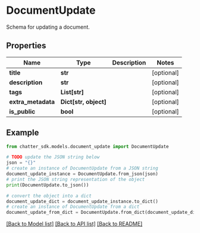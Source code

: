 # DocumentUpdate

Schema for updating a document.

## Properties

Name | Type | Description | Notes
------------ | ------------- | ------------- | -------------
**title** | **str** |  | [optional] 
**description** | **str** |  | [optional] 
**tags** | **List[str]** |  | [optional] 
**extra_metadata** | **Dict[str, object]** |  | [optional] 
**is_public** | **bool** |  | [optional] 

## Example

```python
from chatter_sdk.models.document_update import DocumentUpdate

# TODO update the JSON string below
json = "{}"
# create an instance of DocumentUpdate from a JSON string
document_update_instance = DocumentUpdate.from_json(json)
# print the JSON string representation of the object
print(DocumentUpdate.to_json())

# convert the object into a dict
document_update_dict = document_update_instance.to_dict()
# create an instance of DocumentUpdate from a dict
document_update_from_dict = DocumentUpdate.from_dict(document_update_dict)
```
[[Back to Model list]](../README.md#documentation-for-models) [[Back to API list]](../README.md#documentation-for-api-endpoints) [[Back to README]](../README.md)


